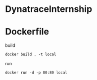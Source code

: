 # DynatraceInternship

# Dockerfile

build

```
docker build . -t local
```

run

```
docker run -d -p 80:80 local 
```
